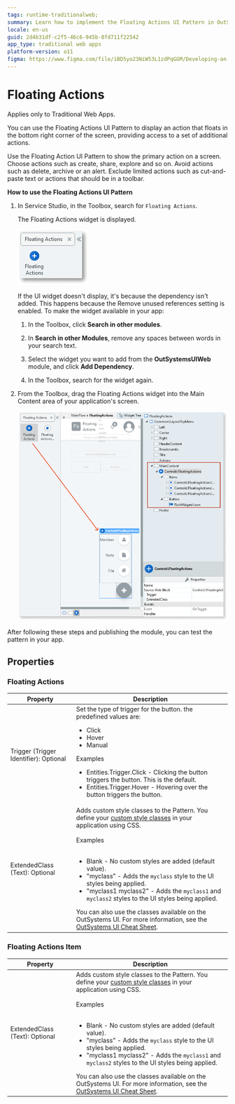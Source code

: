 ```yaml
---
tags: runtime-traditionalweb; 
summary: Learn how to implement the Floating Actions UI Pattern in OutSystems 11 (O11) for enhanced user interface design in Traditional Web Apps.
locale: en-us
guid: 2d4b31df-c2f5-46c6-945b-8fd711f22542
app_type: traditional web apps
platform-version: o11
figma: https://www.figma.com/file/iBD5yo23NiW53L1zdPqGGM/Developing-an-Application?type=design&node-id=232%3A4&mode=design&t=KpVEJMvnBwiukqql-1
---
```


# Floating Actions

<div class="info" markdown="1">

Applies only to Traditional Web Apps.

</div>

You can use the Floating Actions UI Pattern to display an action that floats in the bottom right corner of the screen, providing access to a set of additional actions.

Use the Floating Action UI Pattern to show the primary action on a screen. Choose actions such as create, share, explore and so on. Avoid actions such as delete, archive or an alert. Exclude limited actions such as cut-and-paste text or actions that should be in a toolbar.

**How to use the Floating Actions UI Pattern**

1. In Service Studio, in the Toolbox, search for `Floating Actions`.

    The Floating Actions widget is displayed.

    ![Screenshot of Service Studio showing the Floating Actions widget in the Toolbox](images/floatingactions-1-ss.png "Service Studio Floating Actions Widget")

    If the UI widget doesn't display, it's because the dependency isn't added. This happens because the Remove unused references setting is enabled. To make the widget available in your app:

    1. In the Toolbox, click **Search in other modules**.

    1. In **Search in other Modules**, remove any spaces between words in your search text.
    
    1. Select the widget you want to add from the **OutSystemsUIWeb** module, and click **Add Dependency**.
    
    1. In the Toolbox, search for the widget again.

1. From the Toolbox, drag the Floating Actions widget into the Main Content area of your application's screen.

    ![Screenshot of dragging the Floating Actions widget into the Main Content area in Service Studio](images/floatingactions-3-ss.png "Dragging Floating Actions Widget to Main Content")

After following these steps and publishing the module, you can test the pattern in your app.

## Properties

### Floating Actions

| **Property** | **Description** |
|---|---|
| Trigger (Trigger Identifier): Optional | Set the type of trigger for the button. the predefined values are: <p><ul><li>Click</li><li>Hover</li><li>Manual</li></ul></p><p>Examples</p><p><ul><li>Entities.Trigger.Click - Clicking the button triggers the button. This is the default.</li><li>Entities.Trigger.Hover - Hovering over the button triggers the button.</li></ul></p> |
| ExtendedClass (Text): Optional | Adds custom style classes to the Pattern. You define your [custom style classes](../../../look-feel/css.md) in your application using CSS.<br/><br/>Examples<br/><br/> <ul><li>Blank - No custom styles are added (default value).</li><li>"myclass" - Adds the ``myclass`` style to the UI styles being applied.</li><li>"myclass1 myclass2" - Adds the ``myclass1`` and ``myclass2`` styles to the UI styles being applied.</li></ul>You can also use the classes available on the OutSystems UI. For more information, see the [OutSystems UI Cheat Sheet](https://outsystemsui.outsystems.com/OutSystemsUIWebsite/CheatSheet). |

### Floating Actions Item

| **Property** | **Description** |
|---|---|
| ExtendedClass (Text): Optional | Adds custom style classes to the Pattern. You define your [custom style classes](../../../look-feel/css.md) in your application using CSS.<br/><br/>Examples<br/><br/> <ul><li>Blank - No custom styles are added (default value).</li><li>"myclass" - Adds the ``myclass`` style to the UI styles being applied.</li><li>"myclass1 myclass2" - Adds the ``myclass1`` and ``myclass2`` styles to the UI styles being applied.</li></ul>You can also use the classes available on the OutSystems UI. For more information, see the [OutSystems UI Cheat Sheet](https://outsystemsui.outsystems.com/OutSystemsUIWebsite/CheatSheet). |
